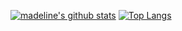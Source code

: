 [![madeline's github stats](https://github-readme-stats.vercel.app/api?username=zzzz465)](https://github.com/zzzz465)
[![Top Langs](https://github-readme-stats.vercel.app/api/top-langs/?username=zzzz465)](https://github.com/zzzz465)
